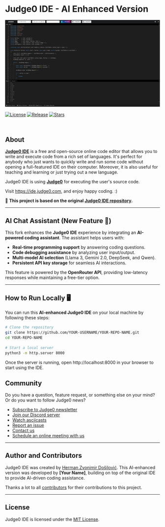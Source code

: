 # Judge0 IDE - AI Enhanced Version

[![Judge0 IDE Screenshot](./.github/screenshot.png)](https://ide.judge0.com)

[![License](https://img.shields.io/github/license/judge0/ide?color=2185d0&style=flat-square)](https://github.com/judge0/ide/blob/master/LICENSE)
[![Release](https://img.shields.io/github/v/release/judge0/ide?color=2185d0&style=flat-square)](https://github.com/judge0/ide/releases)
[![Stars](https://img.shields.io/github/stars/judge0/ide?color=2185d0&style=flat-square)](https://github.com/judge0/ide/stargazers)

<a href="https://www.producthunt.com/posts/judge0-ide" target="_blank"><img src="https://api.producthunt.com/widgets/embed-image/v1/featured.svg?post_id=179885&theme=light" alt="" height="43px" /></a>

## About
[**Judge0 IDE**](https://ide.judge0.com) is a free and open-source online code editor that allows you to write and execute code from a rich set of languages. It's perfect for anybody who just wants to quickly write and run some code without opening a full-featured IDE on their computer. Moreover, it is also useful for teaching and learning or just trying out a new language.

Judge0 IDE is using [**Judge0**](https://ce.judge0.com) for executing the user's source code.

Visit https://ide.judge0.com, and enjoy happy coding. :)

🔗 **This project is based on the original [Judge0 IDE repository](https://github.com/judge0/ide).**  

---

## AI Chat Assistant (New Feature 🚀)
This fork enhances the **Judge0 IDE** experience by integrating an **AI-powered coding assistant**. The assistant helps users with:
- **Real-time programming support** by answering coding questions.
- **Code debugging assistance** by analyzing user input/output.
- **Multi-model AI selection** (Llama 3, Gemini 2.0, DeepSeek, and Qwen).
- **Persistent API key storage** for seamless AI interactions.

This feature is powered by the **OpenRouter API**, providing low-latency responses while maintaining a free-tier option.

---

## How to Run Locally 🖥️

You can run this **AI-enhanced Judge0 IDE** on your local machine by following these steps:

```sh
# Clone the repository
git clone https://github.com/YOUR-USERNAME/YOUR-REPO-NAME.git
cd YOUR-REPO-NAME

# Start a local server
python3 -m http.server 8000

```

Once the server is running, open http://localhost:8000 in your browser to start using the IDE.

## Community
Do you have a question, feature request, or something else on your mind? Or do you want to follow Judge0 news?

* [Subscribe to Judge0 newsletter](https://subscribe.judge0.com)
* [Join our Discord server](https://discord.gg/GRc3v6n)
* [Watch asciicasts](https://asciinema.org/~hermanzdosilovic)
* [Report an issue](https://github.com/judge0/judge0/issues/new)
* [Contact us](mailto:contact@judge0.com)
* [Schedule an online meeting with us](https://meet.judge0.com)

---

## Author and Contributors
Judge0 IDE was created by [Herman Zvonimir Došilović](https://github.com/hermanzdosilovic). This AI-enhanced version was developed by **[Your Name]**, building on top of the original IDE to provide AI-driven coding assistance.

Thanks a lot to all [contributors](https://github.com/judge0/ide/graphs/contributors) for their contributions to this project.

---

## License
Judge0 IDE is licensed under the [MIT License](https://github.com/judge0/ide/blob/master/LICENSE).
